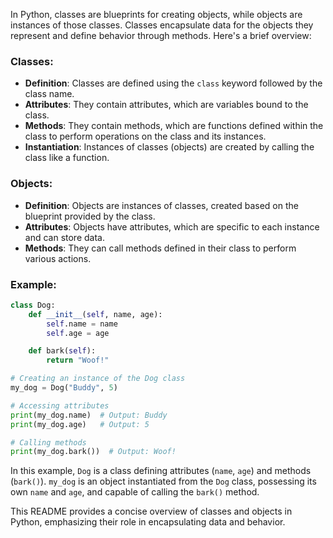 In Python, classes are blueprints for creating objects, while objects are instances of those classes. Classes encapsulate data for the objects they represent and define behavior through methods. Here's a brief overview:

### Classes:
- **Definition**: Classes are defined using the `class` keyword followed by the class name.
- **Attributes**: They contain attributes, which are variables bound to the class.
- **Methods**: They contain methods, which are functions defined within the class to perform operations on the class and its instances.
- **Instantiation**: Instances of classes (objects) are created by calling the class like a function.

### Objects:
- **Definition**: Objects are instances of classes, created based on the blueprint provided by the class.
- **Attributes**: Objects have attributes, which are specific to each instance and can store data.
- **Methods**: They can call methods defined in their class to perform various actions.

### Example:
```python
class Dog:
    def __init__(self, name, age):
        self.name = name
        self.age = age

    def bark(self):
        return "Woof!"

# Creating an instance of the Dog class
my_dog = Dog("Buddy", 5)

# Accessing attributes
print(my_dog.name)  # Output: Buddy
print(my_dog.age)   # Output: 5

# Calling methods
print(my_dog.bark())  # Output: Woof!
```

In this example, `Dog` is a class defining attributes (`name`, `age`) and methods (`bark()`). `my_dog` is an object instantiated from the `Dog` class, possessing its own `name` and `age`, and capable of calling the `bark()` method.

This README provides a concise overview of classes and objects in Python, emphasizing their role in encapsulating data and behavior.
